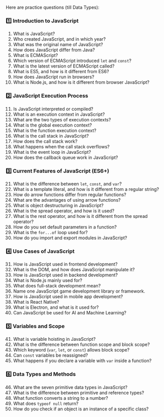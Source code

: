 Here are practice questions (till Data Types):

### 1️⃣ Introduction to JavaScript  
1. What is JavaScript?  
2. Who created JavaScript, and in which year?  
3. What was the original name of JavaScript?  
4. How does JavaScript differ from Java?  
5. What is ECMAScript?  
6. Which version of ECMAScript introduced `let` and `const`?  
7. What is the latest version of ECMAScript called?  
8. What is ES5, and how is it different from ES6?  
9. How does JavaScript run in browsers?  
10. What is Node.js, and how is it different from browser JavaScript?  

### 2️⃣ JavaScript Execution Process  
11. Is JavaScript interpreted or compiled?  
12. What is an execution context in JavaScript?  
13. What are the two types of execution contexts?  
14. What is the global execution context?  
15. What is the function execution context?  
16. What is the call stack in JavaScript?  
17. How does the call stack work?  
18. What happens when the call stack overflows?  
19. What is the event loop in JavaScript?  
20. How does the callback queue work in JavaScript?  

### 3️⃣ Current Features of JavaScript (ES6+)  
21. What is the difference between `let`, `const`, and `var`?  
22. What is a template literal, and how is it different from a regular string?  
23. How do arrow functions differ from regular functions?  
24. What are the advantages of using arrow functions?  
25. What is object destructuring in JavaScript?  
26. What is the spread operator, and how is it used?  
27. What is the rest operator, and how is it different from the spread operator?  
28. How do you set default parameters in a function?  
29. What is the `for...of` loop used for?  
30. How do you import and export modules in JavaScript?  

### 4️⃣ Use Cases of JavaScript  
31. How is JavaScript used in frontend development?  
32. What is the DOM, and how does JavaScript manipulate it?  
33. How is JavaScript used in backend development?  
34. What is Node.js mainly used for?  
35. What does full-stack development mean?  
36. Name one JavaScript game development library or framework.  
37. How is JavaScript used in mobile app development?  
38. What is React Native?  
39. What is Electron, and what is it used for?  
40. Can JavaScript be used for AI and Machine Learning?  

### 5️⃣ Variables and Scope  
41. What is variable hoisting in JavaScript?  
42. What is the difference between function scope and block scope?  
43. Which keyword (`var`, `let`, or `const`) allows block scope?  
44. Can `const` variables be reassigned?  
45. What happens if you declare a variable with `var` inside a function?  

### 6️⃣ Data Types and Methods  
46. What are the seven primitive data types in JavaScript?  
47. What is the difference between primitive and reference types?  
48. What function converts a string to a number?  
49. What does `typeof null` return?  
50. How do you check if an object is an instance of a specific class?  